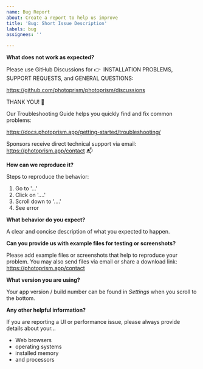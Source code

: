 ```yaml
---
name: Bug Report
about: Create a report to help us improve
title: 'Bug: Short Issue Description'
labels: bug
assignees: ''

---
```


**What does not work as expected?**

Please use GitHub Discussions for 👉 INSTALLATION PROBLEMS, SUPPORT REQUESTS, and GENERAL QUESTIONS:

  https://github.com/photoprism/photoprism/discussions

THANK YOU! 💐

Our Troubleshooting Guide helps you quickly find and fix common problems:

  https://docs.photoprism.app/getting-started/troubleshooting/

Sponsors receive direct technical support via email: https://photoprism.app/contact 📬

**How can we reproduce it?**

Steps to reproduce the behavior:

1. Go to '...'
2. Click on '....'
3. Scroll down to '....'
4. See error

**What behavior do you expect?**

A clear and concise description of what you expected to happen.

**Can you provide us with example files for testing or screenshots?**

Please add example files or screenshots that help to reproduce your problem.
You may also send files via email or share a download link:
https://photoprism.app/contact

**What version you are using?**

Your app version / build number can be found in *Settings* when you scroll to the bottom.

**Any other helpful information?**

If you are reporting a UI or performance issue, please always provide details about your...

- Web browsers
- operating systems
- installed memory
- and processors
